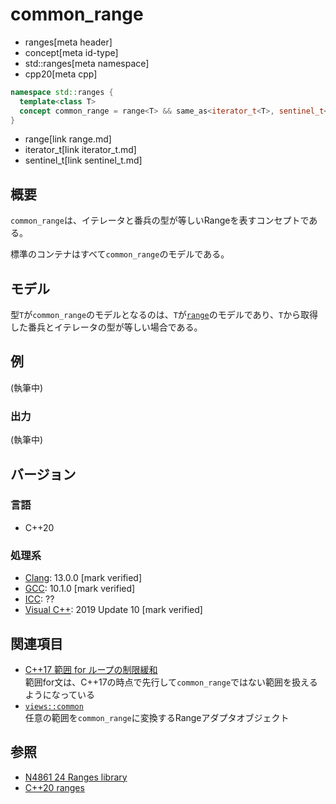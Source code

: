 # common_range
* ranges[meta header]
* concept[meta id-type]
* std::ranges[meta namespace]
* cpp20[meta cpp]

```cpp
namespace std::ranges {
  template<class T>
  concept common_range = range<T> && same_as<iterator_t<T>, sentinel_t<T>>;
}
```
* range[link range.md]
* iterator_t[link iterator_t.md]
* sentinel_t[link sentinel_t.md]

## 概要
`common_range`は、イテレータと番兵の型が等しいRangeを表すコンセプトである。

標準のコンテナはすべて`common_range`のモデルである。

## モデル
型`T`が`common_range`のモデルとなるのは、`T`が[`range`](range.md)のモデルであり、`T`から取得した番兵とイテレータの型が等しい場合である。

## 例
(執筆中)

### 出力
(執筆中)

## バージョン
### 言語
- C++20

### 処理系
- [Clang](/implementation.md#clang): 13.0.0 [mark verified]
- [GCC](/implementation.md#gcc): 10.1.0 [mark verified]
- [ICC](/implementation.md#icc): ??
- [Visual C++](/implementation.md#visual_cpp): 2019 Update 10 [mark verified]

## 関連項目

- [C++17 範囲 for ループの制限緩和](/lang/cpp17/generalizing_the_range-based_for_loop.md)  
  範囲for文は、C++17の時点で先行して`common_range`ではない範囲を扱えるようになっている
- [`views::common`](common_view.md)  
  任意の範囲を`common_range`に変換するRangeアダプタオブジェクト

## 参照
- [N4861 24 Ranges library](https://timsong-cpp.github.io/cppwp/n4861/ranges)
- [C++20 ranges](https://techbookfest.org/product/5134506308665344)
